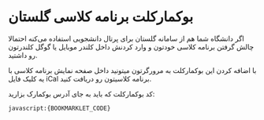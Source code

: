 # بوکمارکلت برنامه کلاسی گلستان
اگر دانشگاه شما هم از سامانه گلستان برای پرتال دانشجویی استفاده می‌کنه احتمالا چالش گرفتن برنامه کلاسی خودتون و وارد کردنش داخل کلندر موبایل یا گوگل کلندرتون رو داشتید.

با اضافه کردن این بوکمارکلت به مرورگرتون میتونید داخل صفحه نمایش برنامه کلاسی با یه کلیک فایل iCal برنامه کلاسیتون رو دریافت کنید.

کد بوکمارکلت که باید به جای آدرس بوکمارک بزارید:

```
javascript:{BOOKMARKLET_CODE}
```
